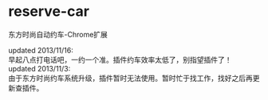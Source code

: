 reserve-car
===========

东方时尚自动约车-Chrome扩展

updated 2013/11/16:<br>
早起八点打电话吧，一约一个准。插件约车效率太低了，别指望插件了！
updated 2013/11/3:<br>
由于东方时尚约车系统升级，插件暂时无法使用。暂时忙于找工作，找好之后再更新查插件。
